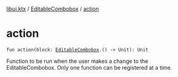[libui.ktx](../index.md) / [EditableCombobox](index.md) / [action](./action.md)

# action

`fun action(block: `[`EditableCombobox`](index.md)`.() -> Unit): Unit`

Function to be run when the user makes a change to the EditableCombobox.
Only one function can be registered at a time.

